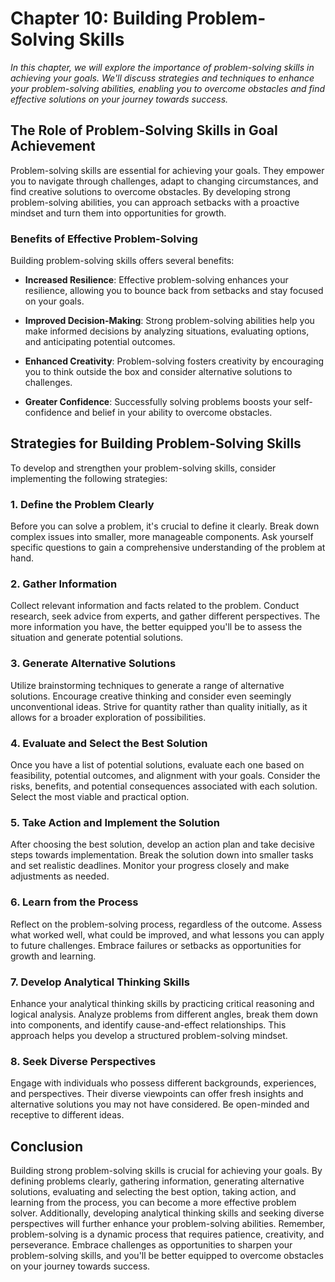 Chapter 10: Building Problem-Solving Skills
===========================================

*In this chapter, we will explore the importance of problem-solving skills in achieving your goals. We'll discuss strategies and techniques to enhance your problem-solving abilities, enabling you to overcome obstacles and find effective solutions on your journey towards success.*

The Role of Problem-Solving Skills in Goal Achievement
------------------------------------------------------

Problem-solving skills are essential for achieving your goals. They empower you to navigate through challenges, adapt to changing circumstances, and find creative solutions to overcome obstacles. By developing strong problem-solving abilities, you can approach setbacks with a proactive mindset and turn them into opportunities for growth.

### Benefits of Effective Problem-Solving

Building problem-solving skills offers several benefits:

* **Increased Resilience**: Effective problem-solving enhances your resilience, allowing you to bounce back from setbacks and stay focused on your goals.

* **Improved Decision-Making**: Strong problem-solving abilities help you make informed decisions by analyzing situations, evaluating options, and anticipating potential outcomes.

* **Enhanced Creativity**: Problem-solving fosters creativity by encouraging you to think outside the box and consider alternative solutions to challenges.

* **Greater Confidence**: Successfully solving problems boosts your self-confidence and belief in your ability to overcome obstacles.

Strategies for Building Problem-Solving Skills
----------------------------------------------

To develop and strengthen your problem-solving skills, consider implementing the following strategies:

### 1. **Define the Problem Clearly**

Before you can solve a problem, it's crucial to define it clearly. Break down complex issues into smaller, more manageable components. Ask yourself specific questions to gain a comprehensive understanding of the problem at hand.

### 2. **Gather Information**

Collect relevant information and facts related to the problem. Conduct research, seek advice from experts, and gather different perspectives. The more information you have, the better equipped you'll be to assess the situation and generate potential solutions.

### 3. **Generate Alternative Solutions**

Utilize brainstorming techniques to generate a range of alternative solutions. Encourage creative thinking and consider even seemingly unconventional ideas. Strive for quantity rather than quality initially, as it allows for a broader exploration of possibilities.

### 4. **Evaluate and Select the Best Solution**

Once you have a list of potential solutions, evaluate each one based on feasibility, potential outcomes, and alignment with your goals. Consider the risks, benefits, and potential consequences associated with each solution. Select the most viable and practical option.

### 5. **Take Action and Implement the Solution**

After choosing the best solution, develop an action plan and take decisive steps towards implementation. Break the solution down into smaller tasks and set realistic deadlines. Monitor your progress closely and make adjustments as needed.

### 6. **Learn from the Process**

Reflect on the problem-solving process, regardless of the outcome. Assess what worked well, what could be improved, and what lessons you can apply to future challenges. Embrace failures or setbacks as opportunities for growth and learning.

### 7. **Develop Analytical Thinking Skills**

Enhance your analytical thinking skills by practicing critical reasoning and logical analysis. Analyze problems from different angles, break them down into components, and identify cause-and-effect relationships. This approach helps you develop a structured problem-solving mindset.

### 8. **Seek Diverse Perspectives**

Engage with individuals who possess different backgrounds, experiences, and perspectives. Their diverse viewpoints can offer fresh insights and alternative solutions you may not have considered. Be open-minded and receptive to different ideas.

Conclusion
----------

Building strong problem-solving skills is crucial for achieving your goals. By defining problems clearly, gathering information, generating alternative solutions, evaluating and selecting the best option, taking action, and learning from the process, you can become a more effective problem solver. Additionally, developing analytical thinking skills and seeking diverse perspectives will further enhance your problem-solving abilities. Remember, problem-solving is a dynamic process that requires patience, creativity, and perseverance. Embrace challenges as opportunities to sharpen your problem-solving skills, and you'll be better equipped to overcome obstacles on your journey towards success.
